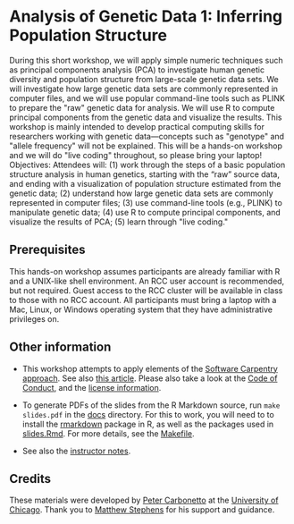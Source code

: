 # Analysis of Genetic Data 1: Inferring Population Structure

During this short workshop, we will apply simple numeric techniques
such as principal components analysis (PCA) to investigate human
genetic diversity and population structure from large-scale genetic
data sets. We will investigate how large genetic data sets are
commonly represented in computer files, and we will use popular
command-line tools such as PLINK to prepare the "raw" genetic data for
analysis. We will use R to compute principal components from the
genetic data and visualize the results. This workshop is mainly
intended to develop practical computing skills for researchers working
with genetic data—concepts such as "genotype" and "allele frequency"
will not be explained. This will be a hands-on workshop and we will do
"live coding" throughout, so please bring your laptop!  Objectives:
Attendees will: (1) work through the steps of a basic population
structure analysis in human genetics, starting with the “raw” source
data, and ending with a visualization of population structure
estimated from the genetic data; (2) understand how large genetic data
sets are commonly represented in computer files; (3) use command-line
tools (e.g., PLINK) to manipulate genetic data; (4) use R to compute
principal components, and visualize the results of PCA; (5) learn
through "live coding."

## Prerequisites

This hands-on workshop assumes participants are already familiar with
R and a UNIX-like shell environment. An RCC user account is
recommended, but not required. Guest access to the RCC cluster will be
available in class to those with no RCC account. All participants must
bring a laptop with a Mac, Linux, or Windows operating system that
they have administrative privileges on.

## Other information

+ This workshop attempts to apply elements of the [Software Carpentry
approach][swc]. See also [this article][swc-paper].  Please also take
a look at the [Code of Conduct](conduct.md), and the
[license information](LICENSE.md).

+ To generate PDFs of the slides from the R Markdown source, run `make
slides.pdf` in the [docs](docs) directory. For this to work, you will
need to to install the [rmarkdown][rmarkdown] package in R, as well as
the packages used in [slides.Rmd](slides.Rmd). For more details,
see the [Makefile](Makefile).

+ See also the [instructor notes](NOTES.md).

## Credits

These materials were developed by [Peter Carbonetto][peter] at the
[University of Chicago][uchicago]. Thank you to [Matthew
Stephens][matthew] for his support and guidance.

[swc]:       http://software-carpentry.org/lessons
[swc-paper]: http://dx.doi.org/10.12688/f1000research.3-62.v2
[uchicago]:  https://www.uchicago.edu
[peter]:     http://pcarbo.github.io
[matthew]:   http://stephenslab.uchicago.edu
[rmarkdown]: https://cran.r-project.org/package=rmarkdown
